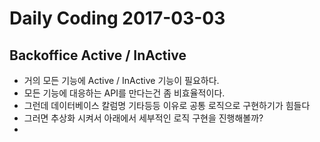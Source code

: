 # Daily Coding 2017-03-03

## Backoffice Active / InActive

* 거의 모든 기능에 Active / InActive 기능이 필요하다.
* 모든 기능에 대응하는 API를 만다는건 좀 비효율적이다.
* 그런데 데이터베이스 칼럼명 기타등등 이유로 공통 로직으로 구현하기가 힘들다
* 그러면 추상화 시켜서 아래에서 세부적인 로직 구현을 진행해볼까?
* 
